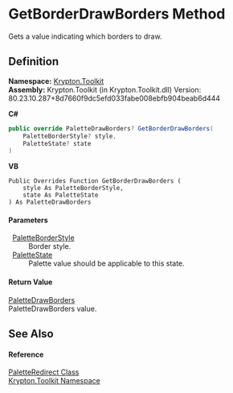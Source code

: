 # GetBorderDrawBorders Method


Gets a value indicating which borders to draw.



## Definition
**Namespace:** <a href="79d2eac2-21f4-54ff-7552-b20c33c30600.md">Krypton.Toolkit</a>  
**Assembly:** Krypton.Toolkit (in Krypton.Toolkit.dll) Version: 80.23.10.287+8d7660f9dc5efd033fabe008ebfb904beab6d444

**C#**
``` C#
public override PaletteDrawBorders? GetBorderDrawBorders(
	PaletteBorderStyle? style,
	PaletteState? state
)
```
**VB**
``` VB
Public Overrides Function GetBorderDrawBorders ( 
	style As PaletteBorderStyle,
	state As PaletteState
) As PaletteDrawBorders
```



#### Parameters
<dl><dt>  <a href="b1fca4a5-050c-8382-9a04-e92bf0a4f34f.md">PaletteBorderStyle</a></dt><dd>Border style.</dd><dt>  <a href="93e626cd-00cf-240e-06c6-ab4d47e982ba.md">PaletteState</a></dt><dd>Palette value should be applicable to this state.</dd></dl>

#### Return Value
<a href="57c04dd4-2ce7-4f51-9b17-f9d26d39fa4e.md">PaletteDrawBorders</a>  
PaletteDrawBorders value.

## See Also


#### Reference
<a href="eb4bd14d-b283-a570-c104-b4d55603d473.md">PaletteRedirect Class</a>  
<a href="79d2eac2-21f4-54ff-7552-b20c33c30600.md">Krypton.Toolkit Namespace</a>  
